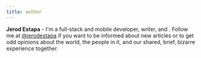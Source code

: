 ```yaml
---
title: author
---
```


**Jerod Estapa** - I'm a full-stack and mobile developer, writer, and . Follow me at [@jerodestapa](https://twitter.com/jerodestapa) if you want to be informed about new articles or to get odd opinions about the world, the people in it, and our shared, brief, bizarre experience together.
